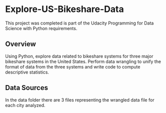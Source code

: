 # Explore-US-Bikeshare-Data

This project was completed is part of the Udacity Programming for Data Science with Python requirements.

## Overview

Using Python, explore data related to bikeshare systems for three major bikeshare systems in the United States. 
Perform data wrangling to unify the format of data from the three systems and write code to compute descriptive statistics. 

## Data Sources

In the data folder there are 3 files representing the wrangled data file for each city analyzed.
